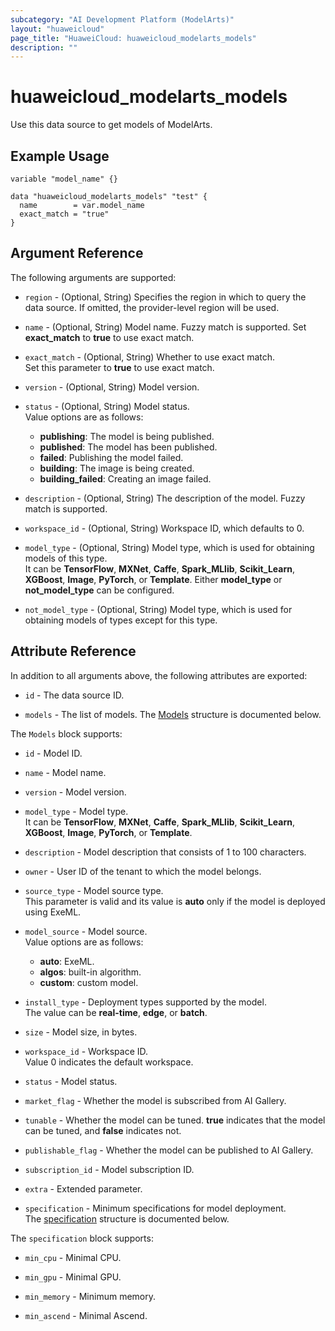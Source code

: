 ```yaml
---
subcategory: "AI Development Platform (ModelArts)"
layout: "huaweicloud"
page_title: "HuaweiCloud: huaweicloud_modelarts_models"
description: ""
---
```


# huaweicloud_modelarts_models

Use this data source to get models of ModelArts.

## Example Usage

```hcl
variable "model_name" {}

data "huaweicloud_modelarts_models" "test" {
  name        = var.model_name
  exact_match = "true"
}
```

## Argument Reference

The following arguments are supported:

* `region` - (Optional, String) Specifies the region in which to query the data source.
  If omitted, the provider-level region will be used.

* `name` - (Optional, String) Model name. Fuzzy match is supported. Set **exact_match** to **true** to use exact match.

* `exact_match` - (Optional, String) Whether to use exact match.  
  Set this parameter to **true** to use exact match.

* `version` - (Optional, String) Model version.  

* `status` - (Optional, String) Model status.  
  Value options are as follows:
    + **publishing**: The model is being published.
    + **published**: The model has been published.
    + **failed**: Publishing the model failed.
    + **building**: The image is being created.
    + **building_failed**: Creating an image failed.

* `description` - (Optional, String) The description of the model. Fuzzy match is supported.  

* `workspace_id` - (Optional, String) Workspace ID, which defaults to 0.  

* `model_type` - (Optional, String) Model type, which is used for obtaining models of this type.  
  It can be **TensorFlow**, **MXNet**, **Caffe**, **Spark_MLlib**, **Scikit_Learn**,
  **XGBoost**, **Image**, **PyTorch**, or **Template**.
  Either **model_type** or **not_model_type** can be configured.

* `not_model_type` - (Optional, String) Model type, which is used for obtaining models of types except for this type.  

## Attribute Reference

In addition to all arguments above, the following attributes are exported:

* `id` - The data source ID.

* `models` - The list of models.
  The [Models](#Models_Models) structure is documented below.

<a name="Models_Models"></a>
The `Models` block supports:

* `id` - Model ID.

* `name` - Model name.

* `version` - Model version.  

* `model_type` - Model type.  
  It can be **TensorFlow**, **MXNet**, **Caffe**, **Spark_MLlib**, **Scikit_Learn**,
  **XGBoost**, **Image**, **PyTorch**, or **Template**.

* `description` - Model description that consists of 1 to 100 characters.  

* `owner` - User ID of the tenant to which the model belongs.  

* `source_type` - Model source type.  
  This parameter is valid and its value is **auto** only if the model is deployed using ExeML.

* `model_source` - Model source.  
  Value options are as follows:
    + **auto**: ExeML.
    + **algos**: built-in algorithm.
    + **custom**: custom model.

* `install_type` - Deployment types supported by the model.  
  The value can be **real-time**, **edge**, or **batch**.

* `size` - Model size, in bytes.  

* `workspace_id` - Workspace ID.  
  Value 0 indicates the default workspace.

* `status` - Model status.

* `market_flag` - Whether the model is subscribed from AI Gallery.  

* `tunable` - Whether the model can be tuned.
  **true** indicates that the model can be tuned, and **false** indicates not.  

* `publishable_flag` - Whether the model can be published to AI Gallery.  

* `subscription_id` - Model subscription ID.  

* `extra` - Extended parameter.  

* `specification` - Minimum specifications for model deployment.  
  The [specification](#Models_ModelsSpecification) structure is documented below.

<a name="Models_ModelsSpecification"></a>
The `specification` block supports:

* `min_cpu` - Minimal CPU.

* `min_gpu` - Minimal GPU.

* `min_memory` - Minimum memory.

* `min_ascend` - Minimal Ascend.
